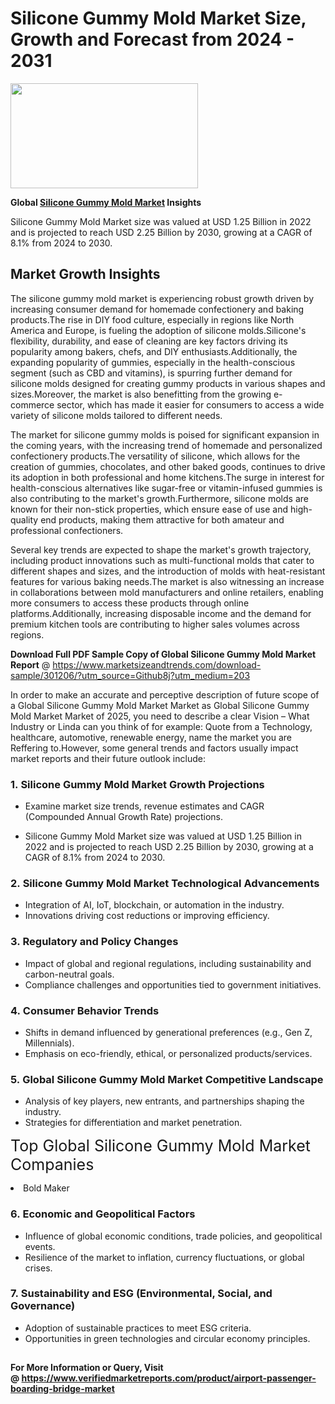 <H1>Silicone Gummy Mold Market Size, Growth and Forecast from 2024 - 2031</H1><img class="aligncenter size-medium wp-image-584254" src="https://thirdeyenews.in/wp-content/uploads/2024/09/Global-Market-Research-300x168.jpeg" alt="" width="300" height="168" /><p><strong>Global&nbsp;<a href="https://www.marketsizeandtrends.com/download-sample/301206/?utm_source=Github8j?utm_medium=203">Silicone Gummy Mold Market</a> Insights</strong></p><p>Silicone Gummy Mold Market size was valued at USD 1.25 Billion in 2022 and is projected to reach USD 2.25 Billion by 2030, growing at a CAGR of 8.1% from 2024 to 2030.</p><p><h2>Market Growth Insights</h2> <p>The silicone gummy mold market is experiencing robust growth driven by increasing consumer demand for homemade confectionery and baking products.The rise in DIY food culture, especially in regions like North America and Europe, is fueling the adoption of silicone molds.Silicone's flexibility, durability, and ease of cleaning are key factors driving its popularity among bakers, chefs, and DIY enthusiasts.Additionally, the expanding popularity of gummies, especially in the health-conscious segment (such as CBD and vitamins), is spurring further demand for silicone molds designed for creating gummy products in various shapes and sizes.Moreover, the market is also benefitting from the growing e-commerce sector, which has made it easier for consumers to access a wide variety of silicone molds tailored to different needs.</p> <p>The market for silicone gummy molds is poised for significant expansion in the coming years, with the increasing trend of homemade and personalized confectionery products.The versatility of silicone, which allows for the creation of gummies, chocolates, and other baked goods, continues to drive its adoption in both professional and home kitchens.The surge in interest for health-conscious alternatives like sugar-free or vitamin-infused gummies is also contributing to the market's growth.Furthermore, silicone molds are known for their non-stick properties, which ensure ease of use and high-quality end products, making them attractive for both amateur and professional confectioners.</p> <p>Several key trends are expected to shape the market's growth trajectory, including product innovations such as multi-functional molds that cater to different shapes and sizes, and the introduction of molds with heat-resistant features for various baking needs.The market is also witnessing an increase in collaborations between mold manufacturers and online retailers, enabling more consumers to access these products through online platforms.Additionally, increasing disposable income and the demand for premium kitchen tools are contributing to higher sales volumes across regions.</p> <p><span class=""><strong>Download Full PDF Sample Copy of Global Silicone Gummy Mold Market Report</strong> @ <a href="https://www.marketsizeandtrends.com/download-sample/301206/?utm_source=Github8j?utm_medium=203" target="_blank">https://www.marketsizeandtrends.com/download-sample/301206/?utm_source=Github8j?utm_medium=203</a></span></p><p>In order to make an accurate and perceptive description of future scope of a Global&nbsp;Silicone Gummy Mold Market Market as Global&nbsp;Silicone Gummy Mold Market Market of 2025, you need to describe a clear Vision &ndash; What Industry or Linda can you think of for example: Quote from a Technology, healthcare, automotive, renewable energy, name the market you are Reffering to.However, some general trends and factors usually impact market reports and their future outlook include:</p><h3>1.&nbsp;<strong>Silicone Gummy Mold Market Growth Projections</strong></h3><ul><li>Examine market size trends, revenue estimates and CAGR (Compounded Annual Growth Rate) projections.</li><li><p>Silicone Gummy Mold Market size was valued at USD 1.25 Billion in 2022 and is projected to reach USD 2.25 Billion by 2030, growing at a CAGR of 8.1% from 2024 to 2030.</p></li></ul><h3>2.&nbsp;<strong>Silicone Gummy Mold Market Technological Advancements</strong></h3><ul><li>Integration of AI, IoT, blockchain, or automation in the industry.</li><li>Innovations driving cost reductions or improving efficiency.</li></ul><h3>3.&nbsp;<strong>Regulatory and Policy Changes</strong></h3><ul><li>Impact of global and regional regulations, including sustainability and carbon-neutral goals.</li><li>Compliance challenges and opportunities tied to government initiatives.</li></ul><h3>4.&nbsp;<strong>Consumer Behavior Trends</strong></h3><ul><li>Shifts in demand influenced by generational preferences (e.g., Gen Z, Millennials).</li><li>Emphasis on eco-friendly, ethical, or personalized products/services.</li></ul><h3>5.&nbsp;<strong>Global Silicone Gummy Mold Market Competitive Landscape</strong></h3><ul><li>Analysis of key players, new entrants, and partnerships shaping the industry.</li><li>Strategies for differentiation and market penetration.</li></ul><p data-pm-slice="1 1 []"><span style="color: inherit; font-family: inherit; font-size: 25px;">Top Global Silicone Gummy Mold Market Companies</span></p><div class="" data-test-id=""><p><li>Bold Maker</li></p></div><h3>6.&nbsp;<strong>Economic and Geopolitical Factors</strong></h3><ul><li>Influence of global economic conditions, trade policies, and geopolitical events.</li><li>Resilience of the market to inflation, currency fluctuations, or global crises.</li></ul><h3>7.&nbsp;<strong>Sustainability and ESG (Environmental, Social, and Governance)</strong></h3><ul><li>Adoption of sustainable practices to meet ESG criteria.</li><li>Opportunities in green technologies and circular economy principles.</li></ul><h2><strong style="font-size: 14px;">For More Information or Query, Visit @&nbsp;</strong><a style="background-color: #ffffff; font-size: 14px;" href="https://www.marketsizeandtrends.com/report/silicone-gummy-mold-market/" target="_blank">https://www.verifiedmarketreports.com/product/airport-passenger-boarding-bridge-market</a></h2>